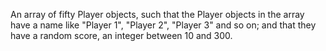 
An array of fifty Player objects, such that the Player objects in the array have a name like "Player 1", "Player 2", "Player 3" and so on; and that they have a random score, an integer between 10 and 300.